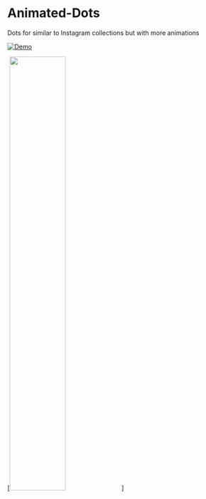 # Animated-Dots
Dots for similar to Instagram collections but with more animations


[![Demo](https://share.gifyoutube.com/fFie5JuB88M.gif)](https://www.youtube.com/watch?v=fFie5JuB88M)

[<img src="https://img.youtube.com/vi/fFie5JuB88M/maxresdefault.jpg" width="50%">]

